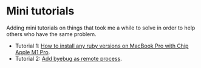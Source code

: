 # Mini tutorials
Adding mini tutorials on things that took me a while to solve in order to help others who have the same problem.

* Tutorial 1: [How to install any ruby versions on MacBook Pro with Chip Apple M1 Pro](install_ruby_MacBook_M1_chip.md).
* Tutorial 2: [Add byebug as remote process](remote_byebug.md).
